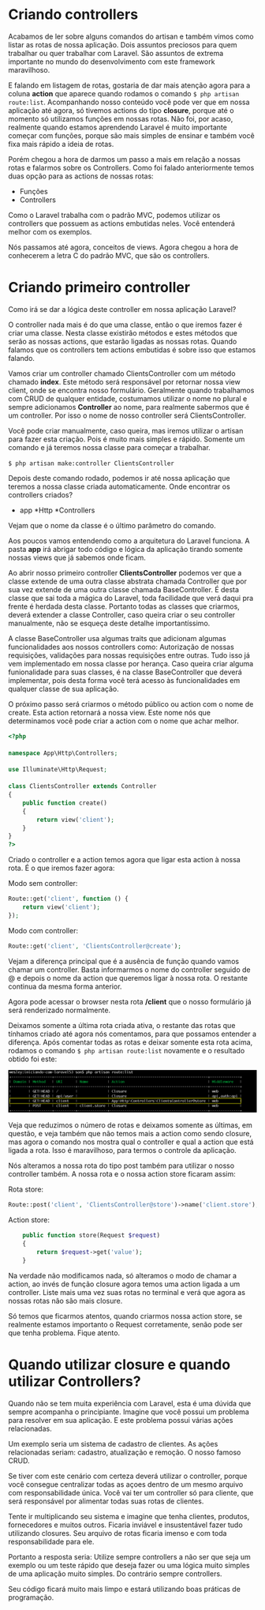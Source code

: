 # Criando controllers

Acabamos de ler sobre alguns comandos do artisan e também vimos como listar as rotas de nossa aplicação. Dois assuntos preciosos para quem trabalhar ou quer trabalhar com Laravel. São assuntos de extrema importante no mundo do desenvolvimento com este framework maravilhoso.

E falando em listagem de rotas, gostaria de dar mais atenção agora para a coluna **action** que aparece quando rodamos o comando `$ php artisan route:list`. Acompanhando nosso conteúdo você pode ver que em nossa aplicação até agora, só tivemos actions do tipo **closure**, porque até o momento só utilizamos funções em nossas rotas. Não foi, por acaso, realmente quando estamos aprendendo Laravel é muito importante começar com funções, porque são mais simples de ensinar e também você fixa mais rápido a ideia de rotas.

Porém chegou a hora de darmos um passo a mais em relação a nossas rotas e falarmos sobre os Controllers. Como foi falado anteriormente temos duas opção para as actions de nossas rotas:

* Funções
* Controllers

Como o Laravel trabalha com o padrão MVC, podemos utilizar os controllers que possuem as actions embutidas neles. Você entenderá melhor com os exemplos.

Nós passamos até agora, conceitos de views. Agora chegou a hora de conhecerem a letra C do padrão MVC, que são os controllers.

# Criando primeiro controller

Como irá se dar a lógica deste controller em nossa aplicação Laravel?

O controller nada mais é do que uma classe, então o que iremos fazer é criar uma classe. Nesta classe existirão métodos e estes métodos que serão as nossas actions, que estarão ligadas as nossas rotas. Quando falamos que os controllers tem actions embutidas é sobre isso que estamos falando.

Vamos criar um controller chamado ClientsController com um método chamado **index**. Este método será responsável por retornar nossa view client, onde se encontra nosso formulário. Geralmente quando trabalhamos com CRUD de qualquer entidade, costumamos utilizar o nome no plural e sempre adicionamos **Controller** ao nome, para realmente sabermos que é um controller. Por isso o nome de nosso controller será ClientsController.

Você pode criar manualmente, caso queira, mas iremos utilizar o artisan para fazer esta criação. Pois é muito mais simples e rápido. Somente um comando e já teremos nossa classe para começar a trabalhar.

`$ php artisan make:controller ClientsController`

Depois deste comando rodado, podemos ir até nossa aplicação que teremos a nossa classe criada automaticamente. Onde encontrar os controllers criados?

* app
    *Http
        *Controllers

Vejam que o nome da classe é o último parâmetro do comando.

Aos poucos vamos entendendo como a arquitetura do Laravel funciona. A pasta **app** irá abrigar todo código e lógica da aplicação tirando somente nossas views que já sabemos onde ficam.

Ao abrir nosso primeiro controller **ClientsController** podemos ver que a classe extende de uma outra classe abstrata chamada Controller que por sua vez extende de uma outra classe chamada BaseController. É desta classe que sai toda a mágica do Laravel, toda facilidade que verá daqui pra frente é herdada desta classe. Portanto todas as classes que criarmos, deverá extender a classe Controller, caso queira criar o seu controller manualmente, não se esqueça deste detalhe importantíssimo.

A classe BaseController usa algumas traits que adicionam algumas funcionalidades aos nossos controllers como: Autorização de nossas requisições, validações para nossas requisições entre outras. Tudo isso já vem implementado em nossa classe por herança. Caso queira criar alguma funionalidade para suas classes, é na classe BaseController que deverá implementar, pois desta forma você terá acesso às funcionalidades em qualquer classe de sua aplicação.

 O próximo passo será criarmos o método público ou action com o nome de create. Esta action retornará a nossa view. Este nome nós que determinamos você pode criar a action com o nome que achar melhor.

```php
<?php

namespace App\Http\Controllers;

use Illuminate\Http\Request;

class ClientsController extends Controller
{
    public function create()
    {
        return view('client');
    }
}
?>
```

Criado o controller e a action temos agora que ligar esta action à nossa rota. É o que iremos fazer agora:

Modo sem controller:
```php
Route::get('client', function () {
    return view('client');
});
```

Modo com controller:

```php
Route::get('client', 'ClientsController@create');
```

Vejam a diferença principal que é a ausência de função quando vamos chamar um controller. Basta informarmos o nome do controller seguido de @ e depois o nome da action que queremos ligar à nossa rota. O restante continua da mesma forma anterior.

Agora pode acessar o browser nesta rota **/client** que o nosso formulário já será renderizado normalmente.

Deixamos somente a última rota criada ativa, o restante das rotas que tínhamos criado até agora nós comentamos, para que possamos entender a diferença. Após comentar todas as rotas e deixar somente esta rota acima, rodamos o comando `$ php artisan route:list` novamente e o resultado obtido foi este:

![route_list_controller](./images/route_list_controller.png "route_list_controller")

Veja que reduzimos o número de rotas e deixamos somente as últimas, em questão, e veja também que não temos mais a action como sendo closure, mas agora o comando nos mostra qual o controller e qual a action que está ligada a rota. Isso é maravilhoso, para termos o controle da aplicação.

Nós alteramos a nossa rota do tipo post também para utilizar o nosso controller também. A nossa rota e o nossa action store ficaram assim:

Rota store:

```php
Route::post('client', 'ClientsController@store')->name('client.store');
```

Action store:

```php
    public function store(Request $request)
    {
        return $request->get('value');
    }
```

Na verdade não modificamos nada, só alteramos o modo de chamar a action, ao invés de função closure agora temos uma action ligada a um controller. Liste mais uma vez suas rotas no terminal e verá que agora as nossas rotas não são mais closure.

Só temos que ficarmos atentos, quando criarmos nossa action store, se realmente estamos importanto o Request corretamente, senão pode ser que tenha problema. Fique atento.

# Quando utilizar closure e quando utilizar Controllers?

Quando não se tem muita experiência com Laravel, esta é uma dúvida que sempre acompanha o principiante. Imagine que você possui um problema para resolver em sua aplicação. E este problema possui várias ações relacionadas.

Um exemplo seria um sistema de cadastro de clientes. As ações relacionadas seriam: cadastro, atualização e remoção. O nosso famoso CRUD.

Se tiver com este cenário com certeza deverá utilizar o controller, porque você consegue centralizar todas as açoes dentro de um mesmo arquivo com responsabilidade única. Você vai ter um controller só para cliente, que será responsável por alimentar todas suas rotas de clientes.

Tente ir multiplicando seu sistema e imagine que tenha clientes, produtos, fornecedores e muitos outros. Ficaria inviável e insustentável fazer tudo utilizando closures. Seu arquivo de rotas ficaria imenso e com toda responsabilidade para ele.

Portanto a resposta seria: Utilize sempre controllers a não ser que seja um exemplo ou um teste rápido que deseja fazer ou uma lógica muito simples de uma aplicação muito simples. Do contrário sempre controllers.

Seu código ficará muito mais limpo e estará utilizando boas práticas de programação.